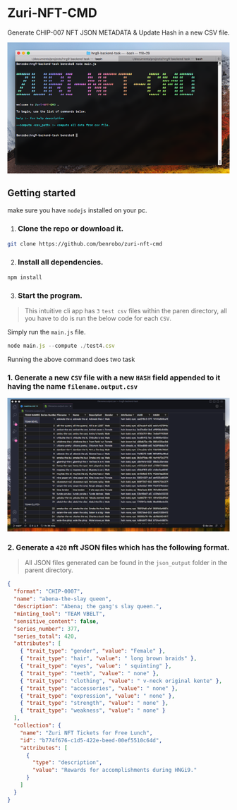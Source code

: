 # Zuri-NFT-CMD
Generate CHIP-007 NFT JSON METADATA & Update Hash in a new CSV file.

![image](https://raw.githubusercontent.com/Benrobo/zuri-nft-cmd/main/zuri-cmd.png)


## Getting started

make sure you have `nodejs` installed on your pc.

1. ### Clone the repo or download it.
```sh
git clone https://github.com/benrobo/zuri-nft-cmd
```

2. ### Install all dependencies.
```sh
npm install
```

3. ### Start the program.

> This intuitive cli app has `3` `test csv` files within the paren directory, all you have to do is run the below code for each `CSV`.

Simply run the `main.js` file.

```js
node main.js --compute ./test4.csv
```

Running the above command does two task

### 1. Generate a new `CSV` file with a new `HASH` field appended to it having the name `filename.output.csv`

![image](https://raw.githubusercontent.com/Benrobo/zuri-nft-cmd/main/csv.png)




### 2. Generate a `420` nft JSON files which has the following format. 
> All JSON files generated can be found in the `json_output` folder in the parent directory.

```json
{
  "format": "CHIP-0007",
  "name": "abena-the-slay queen",
  "description": "Abena; the gang's slay queen.",
  "minting_tool": "TEAM VBELT",
  "sensitive_content": false,
  "series_number": 377,
  "series_total": 420,
  "attributes": [
    { "trait_type": "gender", "value": "Female" },
    { "trait_type": "hair", "value": " long brown braids" },
    { "trait_type": "eyes", "value": " squinting" },
    { "trait_type": "teeth", "value": " none" },
    { "trait_type": "clothing", "value": " v-neck original kente" },
    { "trait_type": "accessories", "value": " none" },
    { "trait_type": "expression", "value": " none" },
    { "trait_type": "strength", "value": " none" },
    { "trait_type": "weakness", "value": " none" }
  ],
  "collection": {
    "name": "Zuri NFT Tickets for Free Lunch",
    "id": "b774f676-c1d5-422e-beed-00ef5510c64d",
    "attributes": [
      {
        "type": "description",
        "value": "Rewards for accomplishments during HNGi9."
      }
    ]
  }
}
```